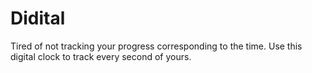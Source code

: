 # Didital
Tired of not tracking your progress corresponding to the time. Use this digital clock to track every second of yours. 
